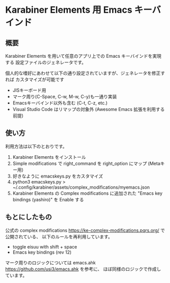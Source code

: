 # Karabiner Elements 用 Emacs キーバインド

## 概要

Karabiner Elements を用いて任意のアプリ上での Emacs キーバインドを実現する
設定ファイルのジェネレータです。

個人的な嗜好にあわせて以下の通り設定されていますが、ジェネレータを修正すれば
カスタマイズが可能です

- JISキーボード用
- マーク周り(C-Space, C-w, M-w, C-y)も一通り実装
- Emacsキーバインド以外も含む (C-t, C-z, etc.)
- Visual Studio Code はリマップの対象外 (Awesome Emacs 拡張を利用する前提)

## 使い方

利用方法は以下のとおりです。

1. Karabiner Elements をインストール
2. Simple modifications で right_command を right_option にマップ (Metaキー用)
3. 好きなように emacskeys.py をカスタマイズ
4. python3 emacskeys.py > ~/.config/karabiner/assets/complex_modifications/myemacs.json
5. Karabiner Elements の Complex modifications に追加された "Emacs key bindings (yashiro)" を Enable する

## もとにしたもの

公式の complex modifications <https://ke-complex-modifications.pqrs.org/> で公開されている、
以下のルールを再利用しています。

- toggle eisuu with shift + space
- Emacs key bindings (rev 12)

マーク周りのロジックについては emacs.ahk <https://github.com/usi3/emacs.ahk> を参考に、
ほぼ同様のロジックで作成しています。

